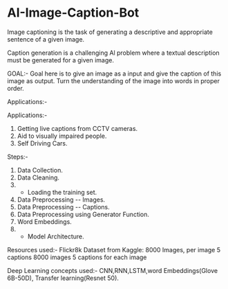 # AI-Image-Caption-Bot

Image captioning is the task of generating a descriptive and appropriate sentence of a given image.

Caption generation is a challenging Al problem where a textual description must be generated for a given image.

GOAL:-
Goal here is to give an image as a input and give the caption of this image as output.
Turn the understanding of the image into words in proper order.

Applications:- 

Applications:-
1. Getting live captions from CCTV cameras.
2. Aid to visually impaired people.
3. Self Driving Cars.

Steps:-
1. Data Collection.
2. Data Cleaning.
3. - Loading the training set.
4. Data Preprocessing -- Images.
5. Data Preprocessing -- Captions.
6. Data Preprocessing using Generator Function.
7. Word Embeddings.
8. - Model Architecture.

Resources used:- 
Flickr8k Dataset from Kaggle: 8000 Images, per image 5 captions
8000 images
5 captions for each image

Deep Learning concepts used:-
CNN,RNN,LSTM,word Embeddings(Glove 6B-50D), Transfer learning(Resnet 50).
